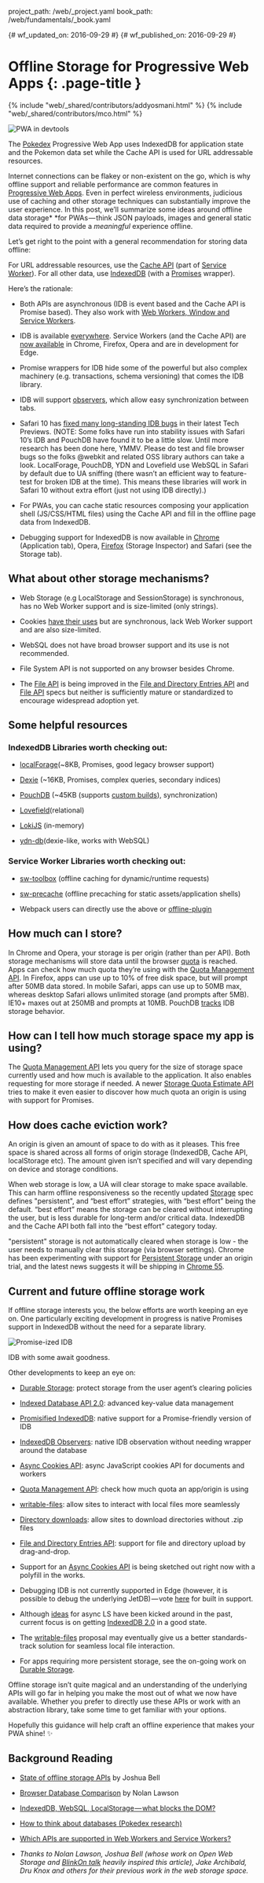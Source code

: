 project_path: /web/_project.yaml
book_path: /web/fundamentals/_book.yaml

{# wf_updated_on: 2016-09-29 #}
{# wf_published_on: 2016-09-29 #}

# **Offline Storage for Progressive Web Apps** {: .page-title }

{% include "web/_shared/contributors/addyosmani.html" %}
{% include "web/_shared/contributors/mco.html" %}

![PWA in devtools](images/image_0.jpg)

The [Pokedex](https://pokedex.org) Progressive Web App uses IndexedDB for application state and
the Pokemon data set while the Cache API is used for URL addressable resources.

Internet connections can be flakey or non-existent on the go, which is why
offline support and reliable performance are common features in [Progressive
Web Apps](/web/progressive-web-apps/). Even in
perfect wireless environments, judicious use of caching and other storage
techniques can substantially improve the user experience. In this post, we’ll
summarize some ideas around offline data storage* *for PWAs — think JSON
payloads, images and general static data required to provide a *meaningful*
experience offline.

Let’s get right to the point with a general recommendation for storing data
offline:

For URL addressable resources, use the [Cache
API](https://davidwalsh.name/cache) (part of [Service
Worker](/web/fundamentals/primers/service-worker/)).
For all other data, use
[IndexedDB](https://developer.mozilla.org/en-US/docs/Web/API/IndexedDB_API)
(with a [Promises](http://www.html5rocks.com/en/tutorials/es6/promises/)
wrapper).

Here’s the rationale:

* Both APIs are asynchronous (IDB is event based and the Cache API is Promise
based). They also work with [Web Workers, Window and Service
Workers](https://nolanlawson.github.io/html5workertest/).

* IDB is available [everywhere](http://caniuse.com/#feat=indexeddb). Service
Workers (and the Cache API) are [now
available](https://jakearchibald.github.io/isserviceworkerready/) in Chrome,
Firefox, Opera and are in development for Edge.

* Promise wrappers for IDB hide some of the powerful but also complex
machinery (e.g. transactions, schema versioning) that comes the IDB library.

* IDB will support [observers](https://github.com/WICG/indexed-db-observers),
which allow easy synchronization between tabs.

* Safari 10 has [fixed many long-standing IDB
bugs](https://gist.github.com/nolanlawson/08eb857c6b17a30c1b26) in their latest
Tech Previews. (NOTE:  Some folks have run into stability issues with Safari
10’s IDB and PouchDB have found it to be a little slow. Until more research has
been done here, YMMV. Please do test and file browser bugs so the folks @webkit
and related OSS library authors can take a look. LocalForage, PouchDB, YDN and
Lovefield use WebSQL in Safari by default due to UA sniffing (there wasn’t an
efficient way to feature-test for broken IDB at the time). This means these
libraries will work in Safari 10 without extra effort (just not using IDB
directly).)

* For PWAs, you can cache static resources composing your application shell
(JS/CSS/HTML files) using the Cache API and fill in the offline page data from
IndexedDB.

* Debugging support for IndexedDB is now available in
[Chrome](/web/tools/chrome-devtools/iterate/manage-data/local-storage)
(Application tab), Opera,
[Firefox](https://developer.mozilla.org/en-US/docs/Tools/Storage_Inspector)
(Storage Inspector) and Safari (see the Storage tab).

## **What about other storage mechanisms?**

* Web Storage (e.g LocalStorage and SessionStorage) is synchronous, has no Web
Worker support and is size-limited (only strings).

* Cookies [have their
uses](https://developer.mozilla.org/en-US/docs/Web/HTTP/Cookies) but are
synchronous, lack Web Worker support and are also size-limited.

* WebSQL does not have broad browser support and its use is not recommended.

* File System API is not supported on any browser besides Chrome.

* The [File API](https://developer.mozilla.org/en-US/docs/Web/API/File) is
being improved in the [File and Directory Entries
API](https://wicg.github.io/entries-api/) and [File
API](https://w3c.github.io/FileAPI/) specs but neither is sufficiently mature
or standardized to encourage widespread adoption yet.

## **Some helpful resources**

### **IndexedDB Libraries worth checking out:**

* [localForage](https://mozilla.github.io/localForage/)(~8KB, Promises, good
legacy browser support)

* [Dexie](http://dexie.org/) (~16KB, Promises, complex queries, secondary
indices)

* [PouchDB](https://pouchdb.com/) (~45KB (supports [custom
builds](https://pouchdb.com/2016/06/06/introducing-pouchdb-custom-builds.html)),
synchronization)

* [Lovefield](https://github.com/google/lovefield)(relational)

* [LokiJS](http://lokijs.org/#/) (in-memory)

* [ydn-db](https://github.com/yathit/ydn-db)(dexie-like, works with WebSQL)

### **Service Worker Libraries worth checking out:**

* [sw-toolbox](https://github.com/GoogleChrome/sw-toolbox) (offline caching
for dynamic/runtime requests)

* [sw-precache](https://github.com/GoogleChrome/sw-precache) (offline
precaching for static assets/application shells)

* Webpack users can directly use the above or
[offline-plugin](https://github.com/NekR/offline-plugin)

## **How much can I store?**

In Chrome and Opera, your storage is per origin (rather than per API). Both
storage mechanisms will store data until the browser
[quota](http://www.html5rocks.com/en/tutorials/offline/quota-research/) is
reached. Apps can check how much quota they’re using with the [Quota Management
API](https://www.w3.org/TR/quota-api/). In Firefox, apps can use up to 10% of
free disk space, but will prompt after 50MB data stored. In mobile Safari, apps
can use up to 50MB max, whereas desktop Safari allows unlimited storage (and
prompts after 5MB). IE10+ maxes out at 250MB and prompts at 10MB. PouchDB
[tracks](https://pouchdb.com/faq.html#data_limits) IDB storage behavior.

## **How can I tell how much storage space my app is using?**

The [Quota Management API](https://www.w3.org/TR/quota-api/) lets you query for
the size of storage space currently used and how much is available to the
application. It also enables requesting for more storage if needed.  A newer
[Storage Quota Estimate
API](https://www.chromestatus.com/features/5630353511284736) tries to make it
even easier to discover how much quota an origin is using with support for
Promises.

## **How does cache eviction work?**

An origin is given an amount of space to do with as it pleases. This free space
is shared across all forms of origin storage (IndexedDB, Cache API,
localStorage etc). The amount given isn’t specified and will vary depending on
device and storage conditions.

When web storage is low, a UA will clear storage to make space available. This
can harm offline responsiveness so the recently updated
[Storage](https://storage.spec.whatwg.org/) spec defines "persistent", and
“best effort” strategies, with “best effort” being the default. “best effort”
means the storage can be cleared without interrupting the user, but is less
durable for long-term and/or critical data. IndexedDB and the Cache API both
fall into the “best effort” category today.

"persistent" storage is not automatically cleared when storage is low - the
user needs to manually clear this storage (via browser settings). Chrome has
been experimenting with support for [Persistent
Storage](/web/updates/2016/06/persistent-storage?hl=en)
under an origin trial, and the latest news suggests it will be shipping in
[Chrome
55](https://groups.google.com/a/chromium.org/d/msg/blink-dev/5Sihi1iAXYc/wnvNDFIPAQAJ).

## **Current and future offline storage work**

If offline storage interests you, the below efforts are worth keeping an eye
on. One particularly exciting development in progress is native Promises
support in IndexedDB without the need for a separate library.

![Promise-ized IDB](images/image_1.jpg)

IDB with some await goodness.

Other developments to keep an eye on:

* [Durable Storage](https://storage.spec.whatwg.org/): protect storage from
the user agent’s clearing policies

* [Indexed Database API 2.0](https://w3c.github.io/IndexedDB/): advanced
key-value data management

* [Promisified
IndexedDB](https://github.com/inexorabletash/indexeddb-promises): native
support for a Promise-friendly version of IDB

* [IndexedDB Observers](https://github.com/WICG/indexed-db-observers): native
IDB observation without needing wrapper around the database

* [Async Cookies API](https://github.com/bsittler/async-cookies-api): async
JavaScript cookies API for documents and workers

* [Quota Management API](https://www.w3.org/TR/quota-api/): check how much
quota an app/origin is using

* [writable-files](https://github.com/WICG/writable-files): allow sites to
interact with local files more seamlessly

* [Directory downloads](https://github.com/drufball/directory-download): allow
sites to download directories without .zip files

* [File and Directory Entries API](https://wicg.github.io/entries-api/):
support for file and directory upload by drag-and-drop.

* Support for an [Async Cookies
API](https://github.com/WICG/async-cookies-api) is being sketched out right now
with a polyfill in the works.

* Debugging IDB is not currently supported in Edge (however, it is possible to
debug the underlying JetDB) — vote
[here](https://wpdev.uservoice.com/forums/257854-microsoft-edge-developer/suggestions/6517763-indexeddb-explorer-in-dev-tools)
for built in support.

* Although [ideas](https://github.com/slightlyoff/async-local-storage) for
async LS have been kicked around in the past, current focus is on getting
[IndexedDB 2.0](https://w3c.github.io/IndexedDB/) in a good state.

* The [writable-files](https://github.com/WICG/writable-files) proposal may
eventually give us a better standards-track solution for seamless local file
interaction.

* For apps requiring more persistent storage, see the on-going work on
[Durable Storage](https://storage.spec.whatwg.org/).

Offline storage isn’t quite magical and an understanding of the underlying APIs
will go far in helping you make the most out of what we now have available.
Whether you prefer to directly use these APIs or work with an abstraction
library, take some time to get familiar with your options.

Hopefully this guidance will help craft an offline experience that makes your
PWA shine! ✨

## **Background Reading**

* [State of offline storage
APIs](https://docs.google.com/presentation/d/11CJnf77N45qPFAhASwnfRNeEMJfR-E_x05v1Z6Rh5HA/edit)
by Joshua Bell

* [Browser Database
Comparison](http://nolanlawson.github.io/database-comparison/) by Nolan Lawson

* [IndexedDB, WebSQL, LocalStorage — what blocks the
DOM?](https://nolanlawson.com/2015/09/29/indexeddb-websql-localstorage-what-blocks-the-dom/)

* [How to think about databases (Pokedex
research)](https://nolanlawson.com/2016/02/08/how-to-think-about-databases/)

* [Which APIs are supported in Web Workers and Service
Workers?](https://nolanlawson.github.io/html5workertest/)

* **Thanks to Nolan Lawson, Joshua Bell (whose work on Open Web Storage and
[BlinkOn talk](https://docs.google.com/presentation/d/11CJnf77N45qPFAhASwnfRNeEMJfR-E_x05v1Z6Rh5HA/edit)*
heavily inspired this article), Jake Archibald, Dru Knox and others for their
previous work in the web storage space.*

